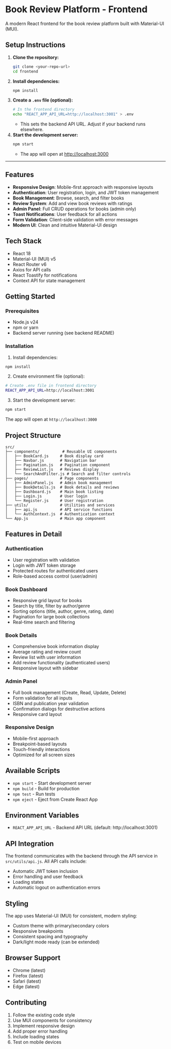 # Book Review Platform - Frontend

A modern React frontend for the book review platform built with Material-UI (MUI).

## Setup Instructions

1. **Clone the repository:**
   ```bash
   git clone <your-repo-url>
   cd frontend
   ```
2. **Install dependencies:**
   ```bash
   npm install
   ```
3. **Create a `.env` file (optional):**
   ```bash
   # In the frontend directory
   echo "REACT_APP_API_URL=http://localhost:3001" > .env
   ```
   - This sets the backend API URL. Adjust if your backend runs elsewhere.
4. **Start the development server:**
   ```bash
   npm start
   ```
   - The app will open at [http://localhost:3000](http://localhost:3000)

---

## Features

- **Responsive Design**: Mobile-first approach with responsive layouts
- **Authentication**: User registration, login, and JWT token management
- **Book Management**: Browse, search, and filter books
- **Review System**: Add and view book reviews with ratings
- **Admin Panel**: Full CRUD operations for books (admin only)
- **Toast Notifications**: User feedback for all actions
- **Form Validation**: Client-side validation with error messages
- **Modern UI**: Clean and intuitive Material-UI design

## Tech Stack

- React 18
- Material-UI (MUI) v5
- React Router v6
- Axios for API calls
- React Toastify for notifications
- Context API for state management

## Getting Started

### Prerequisites

- Node.js v24
- npm or yarn
- Backend server running (see backend README)

### Installation

1. Install dependencies:
```bash
npm install
```

2. Create environment file (optional):
```bash
# Create .env file in frontend directory
REACT_APP_API_URL=http://localhost:3001
```

3. Start the development server:
```bash
npm start
```

The app will open at `http://localhost:3000`

## Project Structure

```
src/
├── components/          # Reusable UI components
│   ├── BookCard.js     # Book display card
│   ├── Navbar.js       # Navigation bar
│   ├── Pagination.js   # Pagination component
│   ├── ReviewList.js   # Reviews display
│   └── SearchAndFilter.js # Search and filter controls
├── pages/              # Page components
│   ├── AdminPanel.js   # Admin book management
│   ├── BookDetails.js  # Book details and reviews
│   ├── Dashboard.js    # Main book listing
│   ├── Login.js        # User login
│   └── Register.js     # User registration
├── utils/              # Utilities and services
│   ├── api.js          # API service functions
│   └── AuthContext.js  # Authentication context
└── App.js              # Main app component
```

## Features in Detail

### Authentication
- User registration with validation
- Login with JWT token storage
- Protected routes for authenticated users
- Role-based access control (user/admin)

### Book Dashboard
- Responsive grid layout for books
- Search by title, filter by author/genre
- Sorting options (title, author, genre, rating, date)
- Pagination for large book collections
- Real-time search and filtering

### Book Details
- Comprehensive book information display
- Average rating and review count
- Review list with user information
- Add review functionality (authenticated users)
- Responsive layout with sidebar

### Admin Panel
- Full book management (Create, Read, Update, Delete)
- Form validation for all inputs
- ISBN and publication year validation
- Confirmation dialogs for destructive actions
- Responsive card layout

### Responsive Design
- Mobile-first approach
- Breakpoint-based layouts
- Touch-friendly interactions
- Optimized for all screen sizes

## Available Scripts

- `npm start` - Start development server
- `npm build` - Build for production
- `npm test` - Run tests
- `npm eject` - Eject from Create React App

## Environment Variables

- `REACT_APP_API_URL` - Backend API URL (default: http://localhost:3001)

## API Integration

The frontend communicates with the backend through the API service in `src/utils/api.js`. All API calls include:

- Automatic JWT token inclusion
- Error handling and user feedback
- Loading states
- Automatic logout on authentication errors

## Styling

The app uses Material-UI (MUI) for consistent, modern styling:

- Custom theme with primary/secondary colors
- Responsive breakpoints
- Consistent spacing and typography
- Dark/light mode ready (can be extended)

## Browser Support

- Chrome (latest)
- Firefox (latest)
- Safari (latest)
- Edge (latest)

## Contributing

1. Follow the existing code style
2. Use MUI components for consistency
3. Implement responsive design
4. Add proper error handling
5. Include loading states
6. Test on mobile devices
